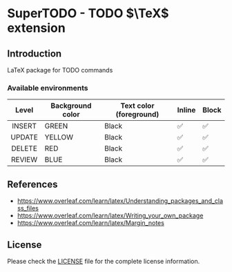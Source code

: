 # SuperTODO - TODO $\TeX$ extension


## Introduction

LaTeX package for TODO commands

### Available environments

| Level  | Background color | Text color (foreground) | Inline | Block |
|:------:|------------------|-------------------------|--------|-------|
|  INSERT      |  GREEN                |     Black                    |  ✅      |  ✅     |
|  UPDATE      |    YELLOW              |      Black                |  ✅      |  ✅     |
|  DELETE      |       RED           |     Black                    | ✅       |  ✅     |
|  REVIEW      |       BLUE           |    Black                     |  ✅      |  ✅     |


## References

- https://www.overleaf.com/learn/latex/Understanding_packages_and_class_files
- https://www.overleaf.com/learn/latex/Writing_your_own_package
- https://www.overleaf.com/learn/latex/Margin_notes

## License


Please check the [LICENSE](LICENSE.md) file for the complete license information.
